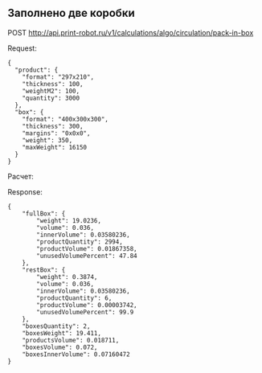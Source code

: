 
## Заполнено две коробки

POST http://api.print-robot.ru/v1/calculations/algo/circulation/pack-in-box

Request:

````
{
  "product": {
    "format": "297x210", 
    "thickness": 100,
    "weightM2": 100,
    "quantity": 3000
  },
  "box": {
    "format": "400x300x300",
    "thickness": 300,
    "margins": "0x0x0",
    "weight": 350,
    "maxWeight": 16150
  }
}  
````

Расчет: 

Response:

````
{
    "fullBox": {
        "weight": 19.0236,
        "volume": 0.036,
        "innerVolume": 0.03580236,
        "productQuantity": 2994,
        "productVolume": 0.01867358,
        "unusedVolumePercent": 47.84
    },
    "restBox": {
        "weight": 0.3874,
        "volume": 0.036,
        "innerVolume": 0.03580236,
        "productQuantity": 6,
        "productVolume": 0.00003742,
        "unusedVolumePercent": 99.9
    },
    "boxesQuantity": 2,
    "boxesWeight": 19.411,
    "productsVolume": 0.018711,
    "boxesVolume": 0.072,
    "boxesInnerVolume": 0.07160472
}
````